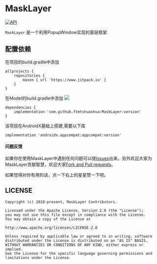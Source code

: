 # MaskLayer
[![API](https://img.shields.io/badge/API-15%2B-brightgreen.svg?style=flat)](https://android-arsenal.com/api?level=15)

`MaskLayer` 是一个利用PopupWindow实现的蒙层框架



## 配置依赖

在项目的build.gradle中添加
```
allprojects {
    repositories {
        maven { url 'https://www.jitpack.io' }
    }
}
```
在Model的build.gradle中添加 [![](https://jitpack.io/v/ftmtshuashua/MaskLayer.svg)](https://jitpack.io/#ftmtshuashua/MaskLayer)
```
dependencies {
    implementation 'com.github.ftmtshuashua:MaskLayer:version'
}
```
该项目在AndroidX基础上搭建,需要以下库
```
implementation 'androidx.appcompat:appcompat:version'
```


#### 问题反馈

如果你在使用MaskLayer中遇到任何问题可以提[Issues](https://github.com/ftmtshuashua/MaskLayer/issues)出来。另外欢迎大家为MaskLayer贡献智慧，欢迎大家[Fork and Pull requests](https://github.com/ftmtshuashua/MaskLayer)。

如果觉得对你有用的话，点一下右上的星星赞一下吧。

## LICENSE

```
Copyright (c) 2018-present, MaskLayer Contributors.

Licensed under the Apache License, Version 2.0 (the "License");
you may not use this file except in compliance with the License.
You may obtain a copy of the License at

http://www.apache.org/licenses/LICENSE-2.0

Unless required by applicable law or agreed to in writing, software
distributed under the License is distributed on an "AS IS" BASIS,
WITHOUT WARRANTIES OR CONDITIONS OF ANY KIND, either express or implied.
See the License for the specific language governing permissions and
limitations under the License.
```
